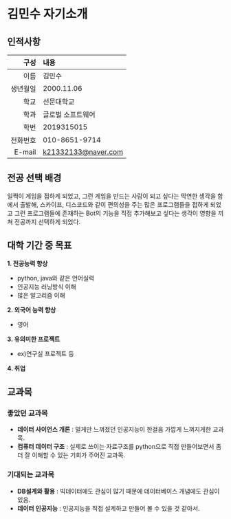 # 김민수  자기소개

## 인적사항
| 구성 | 내용 |
|----:|:----|
| 이름 | 김민수 |
| 생년월일 | 2000.11.06 |
| 학교 | 선문대학교 |
| 학과 | 글로벌 소프트웨어 |
| 학번 | 2019315015 |
| 전화번호 | 010-8651-9714 |
| E-mail | k21332133@naver.com |

## 전공 선택 배경
일찍이 게임을 접하게 되었고, 그런 게임을 만드는 사람이 되고 싶다는 막연한 생각을 함에서 출발해, 스카이프, 디스코드와 같이 편의성을 주는 많은 프로그램들을 접하게 되었고 그런 프로그램들에 존재하는 Bot의 기능을 직접 추가해보고 싶다는 생각이 영향을 끼쳐 전공까지 선택하게 되었다.

## 대학 기간 중 목표
**1. 전공능력 향상**  
* python, java와 같은 언어실력  
* 인공지능 러닝방식 이해  
* 많은 알고리즘 이해  

**2. 외국어 능력 향상**  
* 영어  

**3. 유의미한 프로젝트**  
* ex)연구실 프로젝트 등

**4. 취업**  

## 교과목
### 좋았던 교과목
- **데이터 사이언스 개론** : 멀게만 느껴졌던 인공지능이 한걸음 가깝게 느껴지게한 교과목.  
- **컴퓨터 데이터 구조** : 실제로 쓰이는 자료구조를 python으로 직접 만들어보면서 좀 더 잘 이해할 수 있는 기회가 주어진 교과목.  

### 기대되는 교과목  
- **DB설계와 활용** : 빅데이터에도 관심이 많기 때문에 데이터베이스 개념에도 관심이 있음.
- **데이터 인공지능** : 인공지능을 직접 설계하고 만들어 볼 수 있을 것 같아서.



